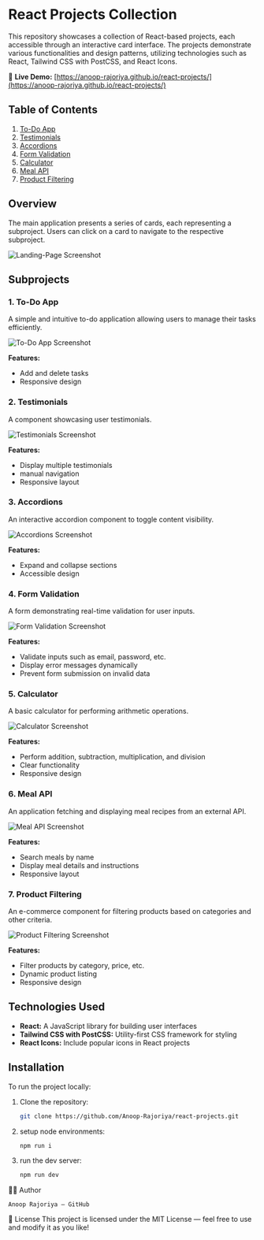 # React Projects Collection

This repository showcases a collection of React-based projects, each accessible through an interactive card interface. The projects demonstrate various functionalities and design patterns, utilizing technologies such as React, Tailwind CSS with PostCSS, and React Icons.

🚀 **Live Demo:** [https://anoop-rajoriya.github.io/react-projects/](https://anoop-rajoriya.github.io/react-projects/)

## Table of Contents

1. [To-Do App](#1-to-do-app)
2. [Testimonials](#2-testimonials)
3. [Accordions](#3-accordions)
4. [Form Validation](#4-form-validation)
5. [Calculator](#5-calculator)
6. [Meal API](#6-meal-api)
7. [Product Filtering](#7-product-filtering)

## Overview

The main application presents a series of cards, each representing a subproject. Users can click on a card to navigate to the respective subproject.

![Landing-Page Screenshot](./projectScreens/landingPage.png)

## Subprojects

### 1. To-Do App

A simple and intuitive to-do application allowing users to manage their tasks efficiently.

![To-Do App Screenshot](./projectScreens/todo's.png)

**Features:**

- Add and delete tasks
- Responsive design

### 2. Testimonials

A component showcasing user testimonials.

![Testimonials Screenshot](./projectScreens/testimonials.png)

**Features:**

- Display multiple testimonials
- manual navigation
- Responsive layout

### 3. Accordions

An interactive accordion component to toggle content visibility.

![Accordions Screenshot](./projectScreens/accordions.png)

**Features:**

- Expand and collapse sections
- Accessible design

### 4. Form Validation

A form demonstrating real-time validation for user inputs.

![Form Validation Screenshot](./projectScreens/formvalidation.png)

**Features:**

- Validate inputs such as email, password, etc.
- Display error messages dynamically
- Prevent form submission on invalid data

### 5. Calculator

A basic calculator for performing arithmetic operations.

![Calculator Screenshot](./projectScreens/calculator.png)

**Features:**

- Perform addition, subtraction, multiplication, and division
- Clear functionality
- Responsive design

### 6. Meal API

An application fetching and displaying meal recipes from an external API.

![Meal API Screenshot](./projectScreens/mealApi.png)

**Features:**

- Search meals by name
- Display meal details and instructions
- Responsive layout

### 7. Product Filtering

An e-commerce component for filtering products based on categories and other criteria.

![Product Filtering Screenshot](./projectScreens/productFiltering.png)

**Features:**

- Filter products by category, price, etc.
- Dynamic product listing
- Responsive design

## Technologies Used

- **React:** A JavaScript library for building user interfaces
- **Tailwind CSS with PostCSS:** Utility-first CSS framework for styling
- **React Icons:** Include popular icons in React projects

## Installation

To run the project locally:

1. Clone the repository:

   ```bash
   git clone https://github.com/Anoop-Rajoriya/react-projects.git
   ```

1. setup node environments:

   ```bash
   npm run i
   ```

1. run the dev server:

   ```bash
   npm run dev
   ```

👨‍💻 Author

    Anoop Rajoriya — GitHub

📜 License
This project is licensed under the MIT License — feel free to use and modify it as you like!
